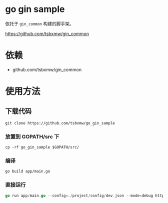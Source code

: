 # go gin sample

依托于 `gin_common` 构建的脚手架。

https://github.com/tsbxmw/gin_common

# 依赖

- github.com/tsbxmw/gin_common


# 使用方法

## 下载代码

```shell
git clone https://github.com/tsbxmw/go_gin_sample
```

### 放置到 GOPATH/src 下

```shell
cp -rf go_gin_sample $GOPATH/src/
```

### 编译

```shell
go build app/main.go
```


### 直接运行

```go
go run app/main.go --config=./project/config/dev.json --mode=debug httpserver
```
